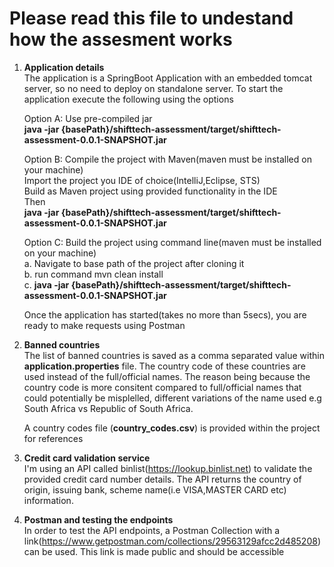 Please read this file to undestand how the assesment works
===========================

1. <b>Application details</b><br/>
    The application is a SpringBoot Application with an embedded tomcat server, so no need to deploy on standalone server. 
    To start the application execute the following using the options
     
    Option A: Use pre-compiled jar<br/>
    <b>java -jar {basePath}/shifttech-assessment/target/shifttech-assessment-0.0.1-SNAPSHOT.jar</b><br/>
    
    Option B: Compile the project with Maven(maven must be installed on your machine)<br/>
    Import the project you IDE of choice(IntelliJ,Eclipse, STS)<br/>
    Build as Maven project using provided functionality in the IDE<br/>
    Then<br/>
        <b>java -jar {basePath}/shifttech-assessment/target/shifttech-assessment-0.0.1-SNAPSHOT.jar</b><br/>

    
    Option C: Build the project using command line(maven must be installed on your machine)<br/>
        a. Navigate to base path of the project after cloning it<br/>
        b. run command mvn clean install<br/>
        c. <b>java -jar {basePath}/shifttech-assessment/target/shifttech-assessment-0.0.1-SNAPSHOT.jar</b><br/>

    Once the application has started(takes no more than 5secs), you are ready to make requests using Postman

2. <b>Banned countries</b><br/>
    The list of banned countries is saved as a comma separated value within <b>application.properties</b> file. 
    The country code of these countries are used instead of the full/official names.
    The reason being because the country code is more consitent compared to full/official names that could potentially be misplelled, 
    different variations of the name used e.g South Africa vs Republic of South Africa.
    
    A country codes file (<b>country_codes.csv</b>) is provided within the project for references
   
3. <b>Credit card validation service</b><br/>
    I'm using an API called binlist(https://lookup.binlist.net) to validate the provided credit card number details. 
    The API returns the country of origin, issuing bank, scheme name(i.e VISA,MASTER CARD etc) information.

4. <b>Postman and testing the endpoints</b><br/>
    In order to test the API endpoints, a Postman Collection with a link(https://www.getpostman.com/collections/29563129afcc2d485208) can be used. This link is made public and should be accessible

